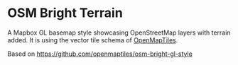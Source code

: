 # OSM Bright Terrain

A Mapbox GL basemap style showcasing OpenStreetMap layers with terrain added.
It is using the vector tile schema of [OpenMapTiles](https://github.com/openmaptiles/openmaptiles).

Based on https://github.com/openmaptiles/osm-bright-gl-style 